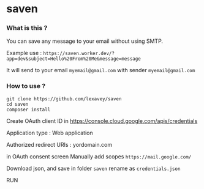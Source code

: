 # saven


### What is this ?

You can save any message to your email without using SMTP.

Example use : `https://saven.worker.dev/?app=dev&subject=Hello%20From%20Me&message=message`

It will send to your email `myemail@gmail.com` with sender `myemail@gmail.com`

### How to use ?

    git clone https://github.com/lexavey/saven
    cd saven
    composer install


Create OAuth client ID in https://console.cloud.google.com/apis/credentials

Application type : Web application

Authorized redirect URIs : yordomain.com

in OAuth consent screen Manually add scopes `https://mail.google.com/`

Download json, and save in folder `saven` rename as `credentials.json`


RUN
